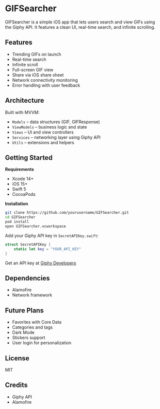 # GIFSearcher

GIFSearcher is a simple iOS app that lets users search and view GIFs using the Giphy API. It features a clean UI, real-time search, and infinite scrolling.

## Features

- Trending GIFs on launch  
- Real-time search  
- Infinite scroll  
- Full-screen GIF view  
- Share via iOS share sheet  
- Network connectivity monitoring  
- Error handling with user feedback

## Architecture

Built with MVVM:

- `Models` – data structures (GIF, GIFResponse)  
- `ViewModels` – business logic and state  
- `Views` – UI and view controllers  
- `Services` – networking layer using Giphy API  
- `Utils` – extensions and helpers

## Getting Started

**Requirements**  
- Xcode 14+  
- iOS 15+  
- Swift 5  
- CocoaPods

**Installation**

```bash
git clone https://github.com/yourusername/GIFSearcher.git
cd GIFSearcher
pod install
open GIFSearcher.xcworkspace
```

Add your Giphy API key in `SecretAPIKey.swift`:

```swift
struct SecretAPIKey {
    static let key = "YOUR_API_KEY"
}
```

Get an API key at [Giphy Developers](https://developers.giphy.com/)

## Dependencies

- Alamofire  
- Network framework

## Future Plans

- Favorites with Core Data  
- Categories and tags  
- Dark Mode  
- Stickers support  
- User login for personalization

## License

MIT

## Credits

- Giphy API  
- Alamofire
